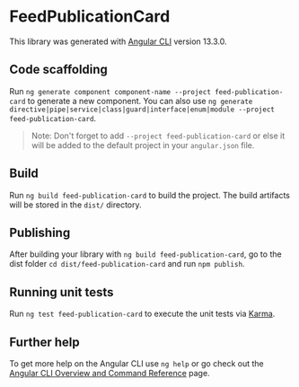 # FeedPublicationCard

This library was generated with [Angular CLI](https://github.com/angular/angular-cli) version 13.3.0.

## Code scaffolding

Run `ng generate component component-name --project feed-publication-card` to generate a new component. You can also use `ng generate directive|pipe|service|class|guard|interface|enum|module --project feed-publication-card`.

> Note: Don't forget to add `--project feed-publication-card` or else it will be added to the default project in your `angular.json` file.

## Build

Run `ng build feed-publication-card` to build the project. The build artifacts will be stored in the `dist/` directory.

## Publishing

After building your library with `ng build feed-publication-card`, go to the dist folder `cd dist/feed-publication-card` and run `npm publish`.

## Running unit tests

Run `ng test feed-publication-card` to execute the unit tests via [Karma](https://karma-runner.github.io).

## Further help

To get more help on the Angular CLI use `ng help` or go check out the [Angular CLI Overview and Command Reference](https://angular.io/cli) page.
